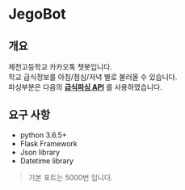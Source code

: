 JegoBot
=============

개요
-------------

제천고등학교 카카오톡 챗봇입니다.  
학교 급식정보를 아침/점심/저녁 별로 불러올 수 있습니다.  
파싱부분은 다음의 [__급식파싱 API__](https://schoolmenukr.ml) 를 사용하였습니다.  

요구 사항
-------------
* python 3.6.5+
* Flask Framework
* Json library
* Datetime library
> 기본 포트는 5000번 입니다.
